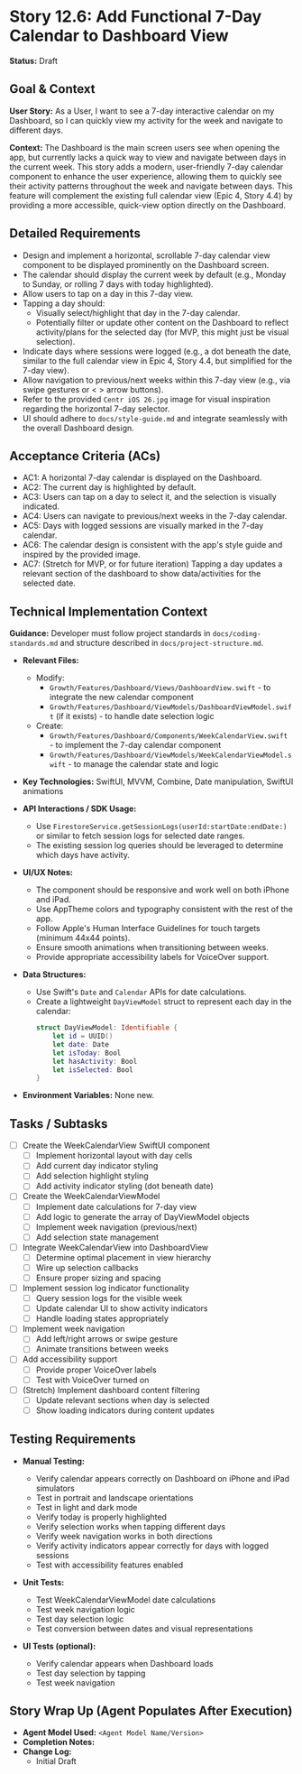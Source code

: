 # Story 12.6: Add Functional 7-Day Calendar to Dashboard View

**Status:** Draft

## Goal & Context

**User Story:** As a User, I want to see a 7-day interactive calendar on my Dashboard, so I can quickly view my activity for the week and navigate to different days.

**Context:** The Dashboard is the main screen users see when opening the app, but currently lacks a quick way to view and navigate between days in the current week. This story adds a modern, user-friendly 7-day calendar component to enhance the user experience, allowing them to quickly see their activity patterns throughout the week and navigate between days. This feature will complement the existing full calendar view (Epic 4, Story 4.4) by providing a more accessible, quick-view option directly on the Dashboard.

## Detailed Requirements

- Design and implement a horizontal, scrollable 7-day calendar view component to be displayed prominently on the Dashboard screen.
- The calendar should display the current week by default (e.g., Monday to Sunday, or rolling 7 days with today highlighted).
- Allow users to tap on a day in this 7-day view.
- Tapping a day should:
  - Visually select/highlight that day in the 7-day calendar.
  - Potentially filter or update other content on the Dashboard to reflect activity/plans for the selected day (for MVP, this might just be visual selection).
- Indicate days where sessions were logged (e.g., a dot beneath the date, similar to the full calendar view in Epic 4, Story 4.4, but simplified for the 7-day view).
- Allow navigation to previous/next weeks within this 7-day view (e.g., via swipe gestures or < > arrow buttons).
- Refer to the provided `Centr iOS 26.jpg` image for visual inspiration regarding the horizontal 7-day selector.
- UI should adhere to `docs/style-guide.md` and integrate seamlessly with the overall Dashboard design.

## Acceptance Criteria (ACs)

- AC1: A horizontal 7-day calendar is displayed on the Dashboard.
- AC2: The current day is highlighted by default.
- AC3: Users can tap on a day to select it, and the selection is visually indicated.
- AC4: Users can navigate to previous/next weeks in the 7-day calendar.
- AC5: Days with logged sessions are visually marked in the 7-day calendar.
- AC6: The calendar design is consistent with the app's style guide and inspired by the provided image.
- AC7: (Stretch for MVP, or for future iteration) Tapping a day updates a relevant section of the dashboard to show data/activities for the selected date.

## Technical Implementation Context

**Guidance:** Developer must follow project standards in `docs/coding-standards.md` and structure described in `docs/project-structure.md`.

- **Relevant Files:**
  - Modify:
    - `Growth/Features/Dashboard/Views/DashboardView.swift` - to integrate the new calendar component
    - `Growth/Features/Dashboard/ViewModels/DashboardViewModel.swift` (if it exists) - to handle date selection logic
  - Create:
    - `Growth/Features/Dashboard/Components/WeekCalendarView.swift` - to implement the 7-day calendar component
    - `Growth/Features/Dashboard/ViewModels/WeekCalendarViewModel.swift` - to manage the calendar state and logic

- **Key Technologies:** SwiftUI, MVVM, Combine, Date manipulation, SwiftUI animations

- **API Interactions / SDK Usage:**
  - Use `FirestoreService.getSessionLogs(userId:startDate:endDate:)` or similar to fetch session logs for selected date ranges.
  - The existing session log queries should be leveraged to determine which days have activity.

- **UI/UX Notes:**
  - The component should be responsive and work well on both iPhone and iPad.
  - Use AppTheme colors and typography consistent with the rest of the app.
  - Follow Apple's Human Interface Guidelines for touch targets (minimum 44x44 points).
  - Ensure smooth animations when transitioning between weeks.
  - Provide appropriate accessibility labels for VoiceOver support.

- **Data Structures:**
  - Use Swift's `Date` and `Calendar` APIs for date calculations.
  - Create a lightweight `DayViewModel` struct to represent each day in the calendar:
    ```swift
    struct DayViewModel: Identifiable {
        let id = UUID()
        let date: Date
        let isToday: Bool
        let hasActivity: Bool
        let isSelected: Bool
    }
    ```

- **Environment Variables:** None new.

## Tasks / Subtasks

- [ ] Create the WeekCalendarView SwiftUI component
  - [ ] Implement horizontal layout with day cells
  - [ ] Add current day indicator styling
  - [ ] Add selection highlight styling
  - [ ] Add activity indicator styling (dot beneath date)
- [ ] Create the WeekCalendarViewModel
  - [ ] Implement date calculations for 7-day view
  - [ ] Add logic to generate the array of DayViewModel objects
  - [ ] Implement week navigation (previous/next)
  - [ ] Add selection state management
- [ ] Integrate WeekCalendarView into DashboardView
  - [ ] Determine optimal placement in view hierarchy
  - [ ] Wire up selection callbacks
  - [ ] Ensure proper sizing and spacing
- [ ] Implement session log indicator functionality
  - [ ] Query session logs for the visible week
  - [ ] Update calendar UI to show activity indicators
  - [ ] Handle loading states appropriately
- [ ] Implement week navigation
  - [ ] Add left/right arrows or swipe gesture
  - [ ] Animate transitions between weeks
- [ ] Add accessibility support
  - [ ] Provide proper VoiceOver labels
  - [ ] Test with VoiceOver turned on
- [ ] (Stretch) Implement dashboard content filtering
  - [ ] Update relevant sections when day is selected
  - [ ] Show loading indicators during content updates

## Testing Requirements

- **Manual Testing:**
  - Verify calendar appears correctly on Dashboard on iPhone and iPad simulators
  - Test in portrait and landscape orientations
  - Test in light and dark mode
  - Verify today is properly highlighted
  - Verify selection works when tapping different days
  - Verify week navigation works in both directions
  - Verify activity indicators appear correctly for days with logged sessions
  - Test with accessibility features enabled

- **Unit Tests:**
  - Test WeekCalendarViewModel date calculations
  - Test week navigation logic
  - Test day selection logic
  - Test conversion between dates and visual representations

- **UI Tests (optional):**
  - Verify calendar appears when Dashboard loads
  - Test day selection by tapping
  - Test week navigation

## Story Wrap Up (Agent Populates After Execution)

- **Agent Model Used:** `<Agent Model Name/Version>`
- **Completion Notes:** 
- **Change Log:**
  - Initial Draft 